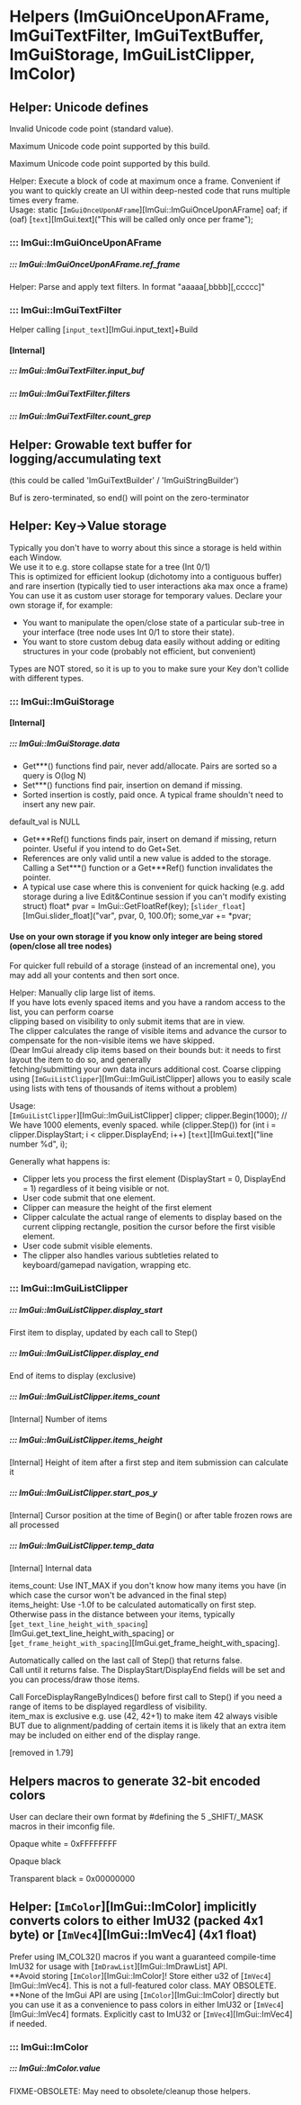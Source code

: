 # Helpers (ImGuiOnceUponAFrame, ImGuiTextFilter, ImGuiTextBuffer, ImGuiStorage, ImGuiListClipper, ImColor)  

## Helper: Unicode defines  
 Invalid Unicode code point (standard value).  

 Maximum Unicode code point supported by this build.  

 Maximum Unicode code point supported by this build.  

Helper: Execute a block of code at maximum once a frame. Convenient if you want to quickly create an UI within deep-nested code that runs multiple times every frame.  
Usage: static [`ImGuiOnceUponAFrame`][ImGui::ImGuiOnceUponAFrame] oaf; if (oaf) [`text`][ImGui.text]("This will be called only once per frame");  

### ::: ImGui::ImGuiOnceUponAFrame

##### ::: ImGui::ImGuiOnceUponAFrame.ref_frame

Helper: Parse and apply text filters. In format "aaaaa[,bbbb][,ccccc]"  

### ::: ImGui::ImGuiTextFilter

 Helper calling [`input_text`][ImGui.input_text]+Build  

#### [Internal]  

##### ::: ImGui::ImGuiTextFilter.input_buf

##### ::: ImGui::ImGuiTextFilter.filters

##### ::: ImGui::ImGuiTextFilter.count_grep

## Helper: Growable text buffer for logging/accumulating text  
(this could be called 'ImGuiTextBuilder' / 'ImGuiStringBuilder')  

 Buf is zero-terminated, so end() will point on the zero-terminator  

## Helper: Key->Value storage  
Typically you don't have to worry about this since a storage is held within each Window.  
We use it to e.g. store collapse state for a tree (Int 0/1)  
This is optimized for efficient lookup (dichotomy into a contiguous buffer) and rare insertion (typically tied to user interactions aka max once a frame)  
You can use it as custom user storage for temporary values. Declare your own storage if, for example:  

- You want to manipulate the open/close state of a particular sub-tree in your interface (tree node uses Int 0/1 to store their state).
- You want to store custom debug data easily without adding or editing structures in your code (probably not efficient, but convenient)

Types are NOT stored, so it is up to you to make sure your Key don't collide with different types.  

### ::: ImGui::ImGuiStorage

#### [Internal]  

##### ::: ImGui::ImGuiStorage.data

- Get***() functions find pair, never add/allocate. Pairs are sorted so a query is O(log N)
- Set***() functions find pair, insertion on demand if missing.
- Sorted insertion is costly, paid once. A typical frame shouldn't need to insert any new pair.

 default_val is NULL  

- Get***Ref() functions finds pair, insert on demand if missing, return pointer. Useful if you intend to do Get+Set.
- References are only valid until a new value is added to the storage. Calling a Set***() function or a Get***Ref() function invalidates the pointer.
- A typical use case where this is convenient for quick hacking (e.g. add storage during a live Edit&Continue session if you can't modify existing struct)
     float* pvar = ImGui::GetFloatRef(key); [`slider_float`][ImGui.slider_float]("var", pvar, 0, 100.0f); some_var += *pvar;

#### Use on your own storage if you know only integer are being stored (open/close all tree nodes)  

For quicker full rebuild of a storage (instead of an incremental one), you may add all your contents and then sort once.  

Helper: Manually clip large list of items.  
If you have lots evenly spaced items and you have a random access to the list, you can perform coarse  
clipping based on visibility to only submit items that are in view.  
The clipper calculates the range of visible items and advance the cursor to compensate for the non-visible items we have skipped.  
(Dear ImGui already clip items based on their bounds but: it needs to first layout the item to do so, and generally  
 fetching/submitting your own data incurs additional cost. Coarse clipping using [`ImGuiListClipper`][ImGui::ImGuiListClipper] allows you to easily
 scale using lists with tens of thousands of items without a problem)

Usage:  
  [`ImGuiListClipper`][ImGui::ImGuiListClipper] clipper;
  clipper.Begin(1000);         // We have 1000 elements, evenly spaced.
  while (clipper.Step())
      for (int i = clipper.DisplayStart; i < clipper.DisplayEnd; i++)
          [`text`][ImGui.text]("line number %d", i);

Generally what happens is:  

- Clipper lets you process the first element (DisplayStart = 0, DisplayEnd = 1) regardless of it being visible or not.
- User code submit that one element.
- Clipper can measure the height of the first element
- Clipper calculate the actual range of elements to display based on the current clipping rectangle, position the cursor before the first visible element.
- User code submit visible elements.
- The clipper also handles various subtleties related to keyboard/gamepad navigation, wrapping etc.

### ::: ImGui::ImGuiListClipper

##### ::: ImGui::ImGuiListClipper.display_start

 First item to display, updated by each call to Step()  

##### ::: ImGui::ImGuiListClipper.display_end

 End of items to display (exclusive)  

##### ::: ImGui::ImGuiListClipper.items_count

 [Internal] Number of items  

##### ::: ImGui::ImGuiListClipper.items_height

 [Internal] Height of item after a first step and item submission can calculate it  

##### ::: ImGui::ImGuiListClipper.start_pos_y

 [Internal] Cursor position at the time of Begin() or after table frozen rows are all processed  

##### ::: ImGui::ImGuiListClipper.temp_data

 [Internal] Internal data  

items_count: Use INT_MAX if you don't know how many items you have (in which case the cursor won't be advanced in the final step)  
items_height: Use -1.0f to be calculated automatically on first step. Otherwise pass in the distance between your items, typically [`get_text_line_height_with_spacing`][ImGui.get_text_line_height_with_spacing] or [`get_frame_height_with_spacing`][ImGui.get_frame_height_with_spacing].  

 Automatically called on the last call of Step() that returns false.  
 Call until it returns false. The DisplayStart/DisplayEnd fields will be set and you can process/draw those items.  

Call ForceDisplayRangeByIndices() before first call to Step() if you need a range of items to be displayed regardless of visibility.  
 item_max is exclusive e.g. use (42, 42+1) to make item 42 always visible BUT due to alignment/padding of certain items it is likely that an extra item may be included on either end of the display range.  

 [removed in 1.79]  

## Helpers macros to generate 32-bit encoded colors  
User can declare their own format by #defining the 5 _SHIFT/_MASK macros in their imconfig file.  

 Opaque white = 0xFFFFFFFF  

 Opaque black  

 Transparent black = 0x00000000  

## Helper: [`ImColor`][ImGui::ImColor] implicitly converts colors to either ImU32 (packed 4x1 byte) or [`ImVec4`][ImGui::ImVec4] (4x1 float)  
Prefer using IM_COL32() macros if you want a guaranteed compile-time ImU32 for usage with [`ImDrawList`][ImGui::ImDrawList] API.  
**Avoid storing [`ImColor`][ImGui::ImColor]! Store either u32 of [`ImVec4`][ImGui::ImVec4]. This is not a full-featured color class. MAY OBSOLETE.  
**None of the ImGui API are using [`ImColor`][ImGui::ImColor] directly but you can use it as a convenience to pass colors in either ImU32 or [`ImVec4`][ImGui::ImVec4] formats. Explicitly cast to ImU32 or [`ImVec4`][ImGui::ImVec4] if needed.  

### ::: ImGui::ImColor

##### ::: ImGui::ImColor.value

FIXME-OBSOLETE: May need to obsolete/cleanup those helpers.  

